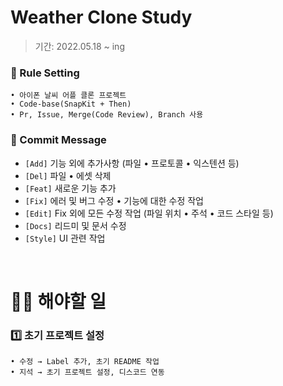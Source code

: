 # Weather Clone Study
> 기간: 2022.05.18 ~ ing  

### 📌 Rule Setting
    • 아이폰 날씨 어플 클론 프로젝트
    • Code-base(SnapKit + Then)
    • Pr, Issue, Merge(Code Review), Branch 사용

### 📮 Commit Message
- `[Add]` 기능 외에 추가사항 (파일 • 프로토콜 • 익스텐션 등)  
- `[Del]` 파일 • 에셋 삭제
- `[Feat]` 새로운 기능 추가
- `[Fix]` 에러 및 버그 수정 • 기능에 대한 수정 작업
- `[Edit]` Fix 외에 모든 수정 작업 (파일 위치 • 주석 • 코드 스타일 등)
- `[Docs]` 리드미 및 문서 수정
- `[Style]` UI 관련 작업

<br>

# 🕺🏻 해야할 일
### 1️⃣ 초기 프로젝트 설정
    • 수정 → Label 추가, 초기 README 작업
    • 지석 → 초기 프로젝트 설정, 디스코드 연동
